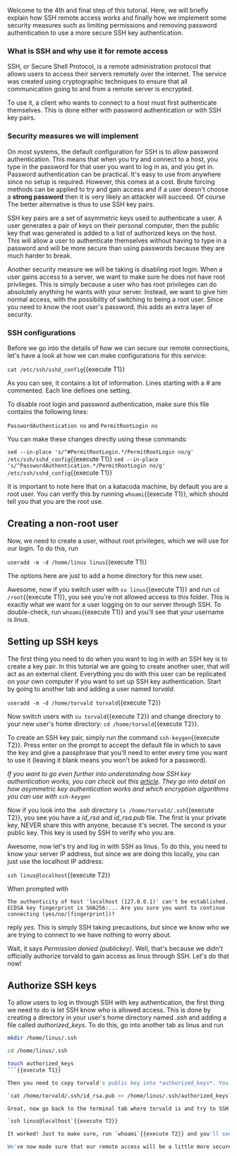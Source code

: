 Welcome to the 4th and final step of this tutorial. Here, we will briefly explain how SSH remote access works and finally how we implement some security measures such as limiting permissions and removing password authentication to use a more secure SSH key authentication.

### What is SSH and why use it for remote access

SSH, or Secure Shell Protocol, is a remote administration protocol that allows users to access their servers remotely over the internet. The service was created using cryptographic techniques to ensure that all communication going to and from a remote server is encrypted.

To use it, a client who wants to connect to a host must first authenticate themselves. This is done either with password authentication or with SSH key pairs.

### Security measures we will implement

On most systems, the default configuration for SSH is to allow password authentication. This means that when you try and connect to a host, you type in the password for that user you want to log in as, and you get in. Password authentication can be practical. It's easy to use from anywhere since no setup is required. However, this comes at a cost. Brute forcing methods can be applied to try and gain access and if a user doesn't choose a **strong password** then it is very likely an attacker will succeed. Of course The better alternative is thus to use SSH key pairs.

SSH key pairs are a set of asymmetric keys used to authenticate a user. A user generates a pair of keys on their personal computer, then the public key that was generated is added to a list of authorized keys on the host. This will allow a user to authenticate themselves without having to type in a password and will be more secure than using passwords because they are much harder to break.

Another security measure we will be taking is disabling root login. When a user gains access to a server, we want to make sure he does not have root privileges. This is simply because a user who has root privileges can do absolutely anything he wants with your server.
Instead, we want to give him normal access, with the possibility of switching to being a root user. Since you need to know the root user's password, this adds an extra layer of security.

### SSH configurations

Before we go into the details of how we can secure our remote connections, let's have a look at how we can make configurations for this service:

`cat /etc/ssh/sshd_config`{{execute T1}}

As you can see, it contains a lot of information. Lines starting with a _#_ are commented. Each line defines one setting.

To disable root login and password authentication, make sure this file contains the following lines:

`PasswordAuthentication no` and `PermitRootLogin no`

You can make these changes directly using these commands:

`sed --in-place 's/^#PermitRootLogin.*/PermitRootLogin no/g' /etc/ssh/sshd_config`{{execute T1}}
`sed --in-place 's/^PasswordAuthentication.*/PermitRootLogin no/g' /etc/ssh/sshd_config`{{execute T1}}

It is important to note here that on a katacoda machine, by default you are a root user. You can verify this by running `whoami`{{execute T1}}, which should tell you that you are the root use.

## Creating a non-root user

Now, we need to create a user, without root privileges, which we will use for our login. To do this, run

`useradd -m -d /home/linus linus`{{execute T1}}

The options here are just to add a home directory for this new user.

Awesome, now if you switch user with `su linus`{{execute T1}} and run `cd /root`{{execute T1}}, you see you're not allowed access to this folder. This is exactly what we want for a user logging on to our server through SSH. To double-check, run `whoami`{{execute T1}} and you'll see that your username is _linus_. 

## Setting up SSH keys

The first thing you need to do when you want to log in with an SSH key is to create a key pair. In this tutorial we are going to create another user, that will act as an external client. Everything you do with this user can be replicated on your own computer if you want to set up SSH key authentication. Start by going to another tab and adding a user named _torvald_.

`useradd -m -d /home/torvald torvald`{{execute T2}}

Now switch users with `su torvald`{{execute T2}} and change directory to your new user's home directory: `cd /home/torvald`{{execute T2}}.

To create an SSH key pair, simply run the command `ssh-keygen`{{execute T2}}. Press enter on the prompt to accept the default file in which to save the key and give a passphrase that you'll need to enter every time you want to use it (leaving it blank means you won't be asked for a password).

*If you want to go even further into understanding how SSH key authentication works, you can check out this [article](https://goteleport.com/blog/comparing-ssh-keys/). They go into detail on how asymmetric key authentication works and which encryption algorithms you can use with `ssh-keygen`*

Now if you look into the _.ssh_ directory `ls /home/torvald/.ssh`{{execute T2}}, you see you have a _id_rsa_ and _id_rsa.pub_ file. The first is your private key, NEVER share this with anyone, because it's secret. The second is your public key. This key is used by SSH to verify who you are.

Awesome, now let's try and log in with SSH as linus. To do this, you need to know your server IP address, but since we are doing this locally, you can just use the localhost IP address:

`ssh linus@localhost`{{execute T2}}

When prompted with 

`The authenticity of host 'localhost (127.0.0.1)' can't be established. ECDSA key fingerprint is SHA256:... Are you sure you want to continue connecting (yes/no/[fingerprint])?`

reply *yes*. This is simply SSH taking precautions, but since we know who we are trying to connect to we have nothing to worry about.

Wait, it says _Permission denied (publickey)_. Well, that's because we didn't officially authorize torvald to gain access as linus through SSH. Let's do that now!

## Authorize SSH keys

To allow users to log in through SSH with key authentication, the first thing we need to do is let SSH know who is allowed access. This is done by creating a directory in your user's home directory named _.ssh_ and adding a file called _authorized\_keys_.
To do this, go into another tab as linus and run

```sh
mkdir /home/linus/.ssh

cd /home/linus/.ssh

touch authorized_keys
```{{execute T1}}

Then you need to copy torvald's public key into *authorized_keys*. You can either manually copy and paste torvald's public key, or just run this command into another tab as root:

`cat /home/torvald/.ssh/id_rsa.pub >> /home/linus/.ssh/authorized_keys`{{execute T3}}

Great, now go back to the terminal tab where torvald is and try to SSH as linus again:

`ssh linus@localhost`{{execute T2}}

It worked! Just to make sure, run `whoami`{{execute T2}} and you'll see that we were successful.

We've now made sure that our remote access will be a little more secure, and in the process, we learned how to generate and authorize SSH key pairs! 
